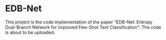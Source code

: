 # EDB-Net
This project is the code implementation of the paper "EDB-Net: Entropy Dual-Branch Network for Improved Few-Shot Text Classification".
The code is about to be uploaded.
